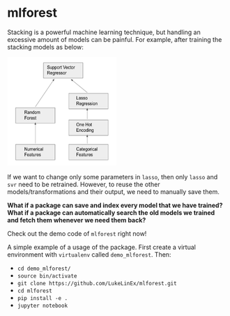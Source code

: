 # mlforest

Stacking is a powerful machine learning technique, but handling an excessive amount of models can be painful. For example, after training the stacking models as below:

<img src="./demo/img/img1.png" height=250 width=250>

If we want to change only some parameters in `lasso`, then only `lasso` and `svr` need to be retrained. However, to reuse the other models/transformations and their output, we need to manually save them. 

**What if a package can save and index every model that we have trained? What if a package can automatically search the old models we trained and fetch them whenever we need them back?**

Check out the demo code of `mlforest` right now!

A simple example of a usage of the package. First create a virtual environment with `virtualenv` called `demo_mlforest`. Then:
- `cd demo_mlforest/`
- `source bin/activate`
- `git clone https://github.com/LukeLinEx/mlforest.git`
- `cd mlforest`
- `pip install -e .`
- `jupyter notebook`
